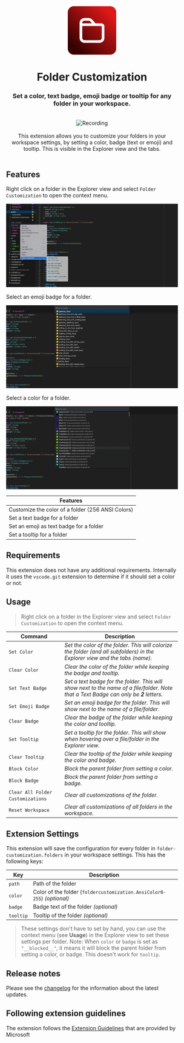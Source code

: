 <div style="padding: 0 25px 0">
<div align="center"><img src="https://github.com/j3lte/vscode-folder-customization/raw/main/resources/images/icon.png" alt="Logo" height="128" /></div><h1 align="center">Folder Customization</h1><h3 align="center" style="border:none">Set a color, text badge, emoji badge or tooltip for any folder in your workspace.</h2>
<br/>
<div align="center">
<img src="https://github.com/j3lte/vscode-folder-customization/raw/main/assets/recording.gif" alt="Recording" />
</div>
<div align="center"><br />This extension allows you to customize your folders in your workspace settings, by setting a color, badge (text or emoji) and tooltip. This is visible in the Explorer view and the tabs.</div>
<br/>


## Features

Right click on a folder in the Explorer view and select `Folder Customization` to open the context menu.<br />

![Folder Customization](https://github.com/j3lte/vscode-folder-customization/raw/main/assets/screenshots/screenshot-2.png)

Select an emoji badge for a folder.
<br />

![Folder Customization](https://github.com/j3lte/vscode-folder-customization/raw/main/assets/screenshots/screenshot-3.png)

Select a color for a folder.
<br />

![Folder Customization](https://github.com/j3lte/vscode-folder-customization/raw/main/assets/screenshots/screenshot-4.png)

| **Features**                                      |
| ------------------------------------------------- |
| Customize the color of a folder (256 ANSI Colors) |
| Set a text badge for a folder                     |
| Set an emoji as text badge for a folder           |
| Set a tooltip for a folder                        |

## Requirements

This extension does not have any additional requirements. Internally it uses the `vscode.git` extension to determine if it should set a color or not.

## Usage

> Right click on a folder in the Explorer view and select `Folder Customization` to open the context menu.

| Command                           | Description                                                                                                                            |
| --------------------------------- | -------------------------------------------------------------------------------------------------------------------------------------- |
| `Set Color`                       | _Set the color of the folder. This will colorize the folder (and all subfolders) in the Explorer view and the tabs (name)._            |
| `Clear Color`                     | _Clear the color of the folder while keeping the badge and tooltip._                                                                   |
| `Set Text Badge`                  | _Set a text badge for the folder. This will show next to the name of a file/folder. Note that a Text Badge can only be **2** letters._ |
| `Set Emoji Badge`                 | _Set an emoji badge for the folder. This will show next to the name of a file/folder._                                                 |
| `Clear Badge`                     | _Clear the badge of the folder while keeping the color and tooltip._                                                                   |
| `Set Tooltip`                     | _Set a tooltip for the folder. This will show when hovering over a file/folder in the Explorer view._                                  |
| `Clear Tooltip`                   | _Clear the tooltip of the folder while keeping the color and badge._                                                                   |
| `Block Color`                     | _Block the parent folder from setting a color._                                                                                        |
| `Block Badge`                     | _Block the parent folder from setting a badge._                                                                                        |
| `Clear All Folder Customizations` | _Clear all customizations of the folder._                                                                                              |
| `Reset Workspace`                 | _Clear all customizations of all folders in the workspace._                                                                            |

## Extension Settings

This extension wlll save the configuration for every folder in `folder-customization.folders` in your workspace settings. This has the following keys:

| Key       | Description                                                             |
| --------- | ----------------------------------------------------------------------- |
| `path`    | Path of the folder                                                      |
| `color`   | Color of the folder (`foldercustomization.AnsiColor0-255`) _(optional)_ |
| `badge`   | Badge text of the folder _(optional)_                                   |
| `tooltip` | Tooltip of the folder _(optional)_                                      |

> These settings don't have to set by hand, you can use the context menu (see **Usage**) in the Explorer view to set these settings per folder.
> Note: When `color` or `badge` is set as `"__blocked__"`, it means it will block the parent folder from setting a color, or badge. This doesn't work for `tooltip`.

## Release notes

Please see the [changelog](CHANGELOG.md) for the information about the latest updates.

## Following extension guidelines

The extension follows the [Extension Guidelines](https://code.visualstudio.com/api/references/extension-guidelines) that are provided by Microsoft
